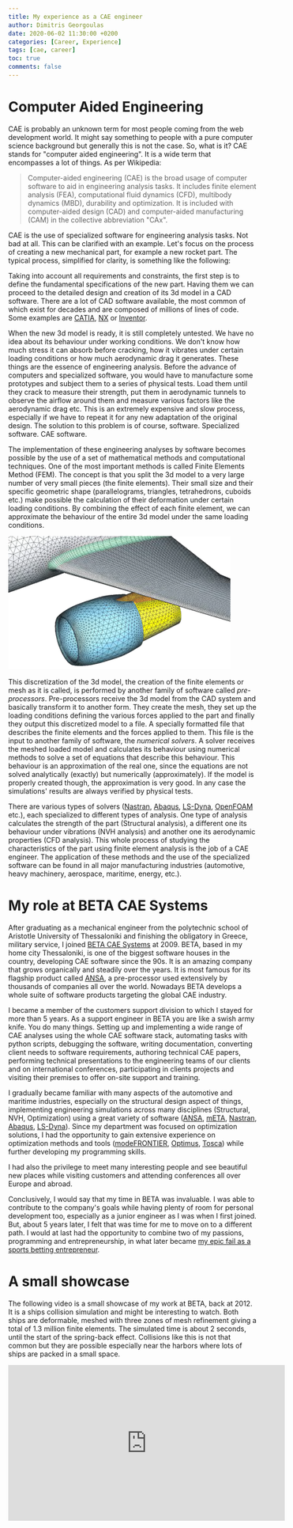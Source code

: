 ```yaml
---
title: My experience as a CAE engineer
author: Dimitris Georgoulas
date: 2020-06-02 11:30:00 +0200
categories: [Career, Experience]
tags: [cae, career]
toc: true
comments: false
---
```


# Computer Aided Engineering 
CAE is probably an unknown term for most people coming from the web development world. It might say something to people 
with a pure computer science background but generally this is not the case. So, what is it? 
CAE stands for "computer aided engineering". It is a wide term that encompasses a lot of things. As per Wikipedia: 
> Computer-aided engineering (CAE) is the broad usage of computer software to aid in engineering analysis tasks. 
It includes finite element analysis (FEA), computational fluid dynamics (CFD), multibody dynamics (MBD), 
durability and optimization. It is included with computer-aided design (CAD) and computer-aided manufacturing (CAM) 
in the collective abbreviation "CAx". 

CAE is the use of specialized software for engineering analysis tasks. Not bad at all. This can be clarified with an example. 
Let's focus on the process of creating a new mechanical part, for example a new rocket part. The typical process, simplified for clarity, 
is something like the following:

Taking into account all requirements and constraints, the first step is to define the fundamental specifications of the new part. 
Having them we can proceed to the detailed design and creation of its 3d model in a CAD software. 
There are a lot of CAD software available, the most common of which exist for decades and are composed of millions of lines of code. 
Some examples are 
[CATIA](https://www.3ds.com/products-services/catia/?wockw=card_content_cta_1_url%3A%22https%3A%2F%2Fblogs.3ds.com%2Fcatia%2F%22), 
[NX](https://www.plm.automation.siemens.com/global/en/products/nx/) 
or [Inventor](https://www.autodesk.com/products/inventor/overview). 

When the new 3d model is ready, it is still completely untested. We have no idea about its behaviour under working conditions. 
We don't know how much stress it can absorb before cracking, how it vibrates under certain loading conditions or 
how much aerodynamic drag it generates. These things are the essence of engineering analysis. Before the advance of 
computers and specialized software, you would have to 
manufacture some prototypes and subject them to a series of physical tests. Load them until they crack to measure their strength, 
put them in aerodynamic tunnels to observe the airflow around them and measure various factors like the aerodynamic drag etc. 
This is an extremely expensive and slow process, especially if we have to repeat it for any new adaptation of the original design. 
The solution to this problem is of course, software. Specialized software. CAE software. 

The implementation of these engineering analyses by software becomes possible by the use of a set of mathematical methods 
and computational techniques. One of the most important methods is called Finite Elements Method (FEM). 
The concept is that you split the 3d model to a very large number of very small pieces (the finite elements). Their small
size and their specific geometric shape (parallelograms, triangles, tetrahedrons, cuboids etc.) make possible the 
calculation of their deformation under certain loading conditions. By combining the effect of each finite element, we can approximate 
the behaviour of the entire 3d model under the same loading conditions. 

 <img src="/assets/img/sample/shell_mesh.png" alt="shell_mesh" width="450"/>
 
This discretization of the 3d model, the creation of the finite 
elements or mesh as it is called, is performed by another family of software called _pre-processors_. Pre-processors receive the 
3d model from the CAD system and basically transform it to another form. They create the mesh, they set up the loading conditions 
defining the various forces applied to the part and finally they output this discretized model to a file. A specially formatted file that 
describes the finite elements and the forces applied to them. This file is the input to another 
family of software, the _numerical solvers_. A solver receives the meshed loaded model and calculates its behaviour 
using numerical methods to solve a set of equations that describe this behaviour. This behaviour is an approximation of 
the real one, since the equations are not solved analytically (exactly) but numerically (approximately). If the model is 
properly created though, the approximation is very good. In any case the simulations' results are always verified by physical 
tests. 

There are various types of solvers ([Nastran](https://www.mscsoftware.com/product/msc-nastran), 
[Abaqus](https://www.3ds.com/products-services/simulia/products/abaqus/), [LS-Dyna](https://www.lstc.com/products/ls-dyna), 
[OpenFOAM](https://www.openfoam.com/) etc.), each specialized to different types of 
analysis. One type of analysis calculates the strength of the part (Structural analysis), a different one its behaviour under vibrations (NVH analysis) 
and another one its aerodynamic properties (CFD analysis). This whole process of studying the characteristics of the part 
using finite element analysis is the job of a CAE engineer. The application of these methods and the use of the 
specialized software can be found in all major manufacturing industries (automotive, heavy machinery, aerospace, maritime, energy, etc.).

# My role at BETA CAE Systems
After graduating as a mechanical engineer from the polytechnic school of Aristotle University of Thessaloniki and 
finishing the obligatory in Greece, military service, I joined [BETA CAE Systems](https://www.beta-cae.com/) at 2009. BETA, based in my home city Thessaloniki, 
is one of the biggest software houses in the country, developing CAE software since the 90s. It is an amazing company 
that grows organically and steadily over the years. It is most famous for its flagship product called [ANSA](https://www.beta-cae.com/ansa.htm), 
a pre-processor used extensively by thousands of companies all over the world. Nowadays BETA develops a whole suite of software products 
targeting the global CAE industry.

I became a member of the customers support division to which I stayed for more than 5 years. 
As a support engineer in BETA you are like a swish army knife. You do many things. 
Setting up and implementing a wide range of CAE analyses using the whole CAE software stack, 
automating tasks with python scripts, debugging the software, writing documentation, converting client needs to software requirements, 
authoring technical CAE papers, performing technical presentations to the engineering teams of our clients and on international conferences, 
participating in clients projects and visiting their premises to offer on-site support and training. 

I gradually became familiar with many aspects of the automotive and maritime industries, especially on 
the structural design aspect of things, implementing engineering simulations across many disciplines 
(Structural, NVH, Optimization) using a great variety of software 
([ANSA](https://www.beta-cae.com/ansa.htm), [mETA](https://www.beta-cae.com/meta.htm), 
[Nastran](https://www.mscsoftware.com/product/msc-nastran), [Abaqus](https://www.3ds.com/products-services/simulia/products/abaqus/), 
[LS-Dyna](https://www.lstc.com/products/ls-dyna)). Since my department was focused on optimization solutions, I 
had the opportunity to gain extensive experience on optimization methods and tools 
([modeFRONTIER](https://www.esteco.com/modefrontier), [Optimus](https://www.noesissolutions.com/our-products/optimus), 
[Tosca](https://www.3ds.com/products-services/simulia/products/tosca/)) while further developing my programming skills.

I had also the privilege to meet many interesting people and see beautiful new places while visiting customers and 
attending conferences all over Europe and abroad.

Conclusively, I would say that my time in BETA was invaluable. I was able to contribute to the company's 
goals while having plenty of room for personal development too, especially as a junior engineer as I was when I first joined. 
But, about 5 years later, I felt that was time for me to move on to a different path. I would at last had the 
opportunity to combine two of my passions, programming and entrepreneurship, in what later became 
[my epic fail as a sports betting entrepreneur](http://127.0.0.1:4000/posts/my-epic-fail-as-a-sports-betting-entrepreneur/).  

# A small showcase
The following video is a small showcase of my work at BETA, back at 2012. It is a ships collision simulation and 
might be interesting to watch. Both ships are deformable, meshed with three zones of mesh refinement giving a total 
of 1.3 million finite elements. The simulated time is about 2 seconds, until the start of the spring-back effect. 
Collisions like this is not that common but they are possible especially near the harbors where lots of ships 
are packed in a small space.

<iframe width="560" height="315" src="https://www.youtube.com/embed/XxOQ_cpif9U" frameborder="0" allow="accelerometer; autoplay; encrypted-media; gyroscope; picture-in-picture" allowfullscreen></iframe>

